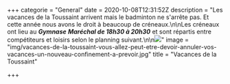 +++
categorie = "General"
date = 2020-10-08T12:31:52Z
description = "Les vacances de la Toussaint arrivent mais le badminton ne s'arrête pas. Et cette année nous avons le droit à beaucoup de créneaux.\n\nLes créneaux ont lieu au **_Gymnase_** **_Maréchal de 18h30 à 20h30_** et sont répartis entre compétiteurs et loisirs selon le planning suivant.\n\n[![](https://bad-montigny.fr/img/image1.png)](https://bad-montigny.fr/img/image1.png)"
image = "img/vacances-de-la-toussaint-vous-allez-peut-etre-devoir-annuler-vos-vacances-un-nouveau-confinement-a-prevoir.jpg"
title = "Vacances de la Toussaint"

+++
